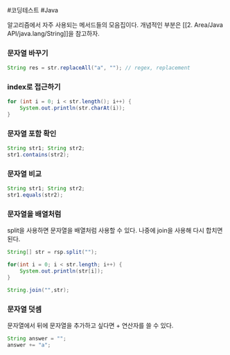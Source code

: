 #코딩테스트  #Java 

알고리즘에서 자주 사용되는 메서드들의 모음집이다. 개념적인 부분은 [[2. Area/Java API/java.lang/String]]을 참고하자.

### 문자열 바꾸기
```java
String res = str.replaceAll("a", ""); // regex, replacement
```

### index로 접근하기
```java
for (int i = 0; i < str.length(); i++) {  
    System.out.println(str.charAt(i)); 
}
```

### 문자열 포함 확인
```java
String str1; String str2;
str1.contains(str2);
```

### 문자열 비교
```java
String str1; String str2;
str1.equals(str2);
```

### 문자열을 배열처럼
split을 사용하면 문자열을 배열처럼 사용할 수 있다.
나중에 join을 사용해 다시 합치면 된다.

```java
String[] str = rsp.split("");

for(int i = 0; i < str.length; i++) {
	System.out.println(str[i]);
}

String.join("",str);

```

### 문자열 덧셈
문자열에서 뒤에 문자열을 추가하고 싶다면 + 연산자를 쓸 수 있다.
```java
String answer = "";
answer += "a";
```